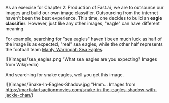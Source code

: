 As an exercise for Chapter 2: Production of Fast.ai, we are to outsource our images and build our own image classifier. Outsourcing from the internet haven't been the best experience. This time, one decides to build an **eagle classifier**. However, just like any other images, "eagle" can have different meaning. 

For example, searching for "sea eagles" haven't been much luck as half of the image is as expected, "real" sea eagles, while the other half represents the football team [Manly Warringah Sea Eagles](https://www.seaeagles.com.au/). 

![](images/sea_eagles.png "What sea eagles are you expecting? Images from Wikipedia)

And searching for snake eagles, well you get this image. 

![](images/Snake-In-Eagles-Shadow.jpg "Hmm... Images from https://martialartsactionmovies.com/snake-in-the-eagles-shadow-with-jackie-chan/)


